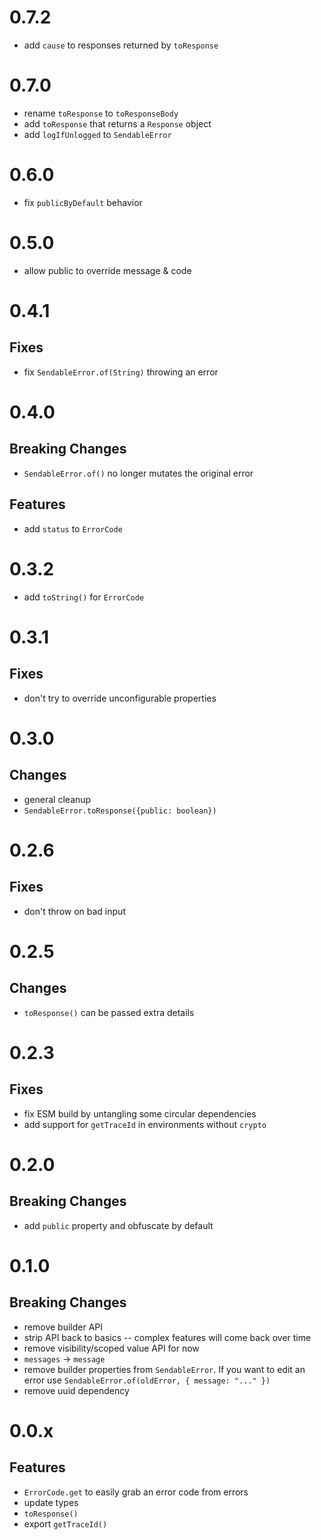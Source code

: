 # 0.7.2

- add `cause` to responses returned by `toResponse`

# 0.7.0

- rename `toResponse` to `toResponseBody`
- add `toResponse` that returns a `Response` object
- add `logIfUnlogged` to `SendableError`

# 0.6.0

- fix `publicByDefault` behavior

# 0.5.0

- allow public to override message & code

# 0.4.1

## Fixes

- fix `SendableError.of(String)` throwing an error

# 0.4.0

## Breaking Changes

- `SendableError.of()` no longer mutates the original error

## Features

- add `status` to `ErrorCode`

# 0.3.2

- add `toString()` for `ErrorCode`

# 0.3.1

## Fixes

- don't try to override unconfigurable properties

# 0.3.0

## Changes

- general cleanup
- `SendableError.toResponse({public: boolean})`

# 0.2.6

## Fixes

- don't throw on bad input

# 0.2.5

## Changes

- `toResponse()` can be passed extra details

# 0.2.3

## Fixes

- fix ESM build by untangling some circular dependencies
- add support for `getTraceId` in environments without `crypto`

# 0.2.0

## Breaking Changes

- add `public` property and obfuscate by default

# 0.1.0

## Breaking Changes

- remove builder API
- strip API back to basics -- complex features will come back over time
- remove visibility/scoped value API for now
- `messages` -> `message`
- remove builder properties from `SendableError`. If you want to edit an error use `SendableError.of(oldError, { message: "..." })`
- remove uuid dependency

# 0.0.x

## Features

- `ErrorCode.get` to easily grab an error code from errors
- update types
- `toResponse()`
- export `getTraceId()`
